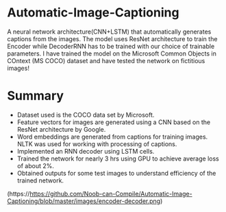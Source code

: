 # Automatic-Image-Captioning
A neural network architecture(CNN+LSTM) that automatically generates captions from the images. The model uses ResNet architecture to train the Encoder while DecoderRNN has to be trained with our choice of trainable parameters. I have trained the model on the Microsoft Common Objects in COntext (MS COCO) dataset and have tested the network on fictitious images!

# Summary

* Dataset used is the COCO data set by Microsoft.
* Feature vectors for images are generated using a CNN based on the ResNet architecture by Google.
* Word embeddings are generated from captions for training images. NLTK was used for working with processing of captions.
* Implemented an RNN decoder using LSTM cells.
* Trained the network for nearly 3 hrs using GPU to achieve average loss of about 2%.
* Obtained outputs for some test images to understand efficiency of the trained network.

(https://https://github.com/Noob-can-Compile/Automatic-Image-Captioning/blob/master/images/encoder-decoder.png)
